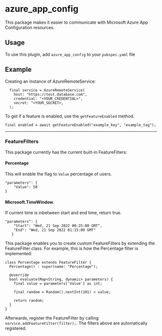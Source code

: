 
# azure_app_config  
This package makes it easier to communicate with Microsoft Azure App Configuration resources.

## Usage
To use this plugin, add `azure_app_config` to your `pubspec.yaml` file

## Example
Creating an instance of AzureRemoteService:

      final service = AzureRemoteService(
        host: "https://test.database.com",
        credential: "<YOUR_CREDENTIAL>",
        secret: "<YOUR_SECRET>,
      ); 

To get if a feature is enabled, use the `getFeatureEnabled` method.

    final enabled = await getFeatureEnabled("example_key", "example_tag");
    
---

### FeatureFilters

This package currently has the current built-in FeatureFilters:

#### Percentage
This will enable the flag to `Value` percentage of users.

    "parameters": {
    	"Value": 50
    }


#### Microsoft.TimeWindow
If current time is inbetween start and end time, return true. 

    "parameters": {
       	"Start": "Wed, 21 Sep 2022 00:25:00 GMT",
       	"End": "Wed, 21 Sep 2022 01:15:00 GMT"
       }


This package enables you to create custom FeatureFilters by extending the FeatureFilter class. For example, this is how the Percentage filter is implemented:

    class Percentage extends FeatureFilter {
      Percentage() : super(name: "Percentage");
    
      @override
      bool evaluate(Map<String, dynamic> parameters) {
        final value = parameters['Value'] as int;
    
        final random = Random().nextInt(101) < value;
    
        return random;
      }
    }


Afterwards, register the FeatureFilter by calling `service.addFeatureFilter(filter);`. The filters above are automatically registered.




